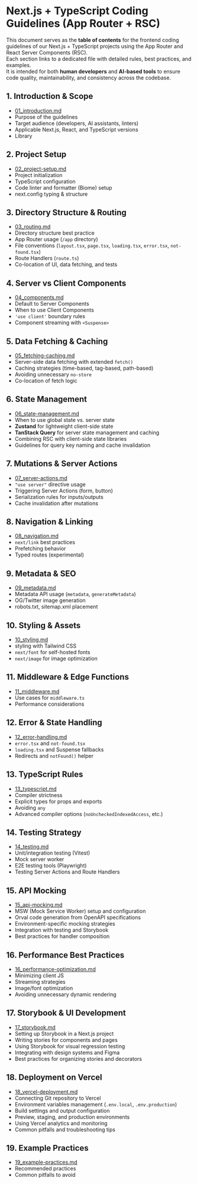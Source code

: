 # Next.js + TypeScript Coding Guidelines (App Router + RSC)

This document serves as the **table of contents** for the frontend coding guidelines of our Next.js + TypeScript projects using the App Router and React Server Components (RSC).  
Each section links to a dedicated file with detailed rules, best practices, and examples.  
It is intended for both **human developers** and **AI-based tools** to ensure code quality, maintainability, and consistency across the codebase.

## 1. Introduction & Scope
- [01_introduction.md](./01_introduction.md)
- Purpose of the guidelines  
- Target audience (developers, AI assistants, linters)  
- Applicable Next.js, React, and TypeScript versions  
- Library

## 2. Project Setup
- [02_project-setup.md](./02_project-setup.md)
- Project initialization  
- TypeScript configuration  
- Code linter and formatter (Biome) setup 
- next.config typing & structure  

## 3. Directory Structure & Routing
- [03_routing.md](./03_routing.md)
- Directory structure best practice
- App Router usage (`/app` directory)  
- File conventions (`layout.tsx`, `page.tsx`, `loading.tsx`, `error.tsx`, `not-found.tsx`)  
- Route Handlers (`route.ts`)  
- Co-location of UI, data fetching, and tests  

## 4. Server vs Client Components
- [04_components.md](./04_components.md)
- Default to Server Components  
- When to use Client Components  
- `'use client'` boundary rules  
- Component streaming with `<Suspense>`  

## 5. Data Fetching & Caching
- [05_fetching-caching.md](./05_fetching-caching.md)
- Server-side data fetching with extended `fetch()`  
- Caching strategies (time-based, tag-based, path-based)  
- Avoiding unnecessary `no-store`  
- Co-location of fetch logic  

## 6. State Management
- [06_state-management.md](./06_state-management.md)
- When to use global state vs. server state  
- **Zustand** for lightweight client-side state  
- **TanStack Query** for server state management and caching  
- Combining RSC with client-side state libraries  
- Guidelines for query key naming and cache invalidation  

## 7. Mutations & Server Actions
- [07_server-actions.md](./07_server-actions.md)
- `"use server"` directive usage  
- Triggering Server Actions (form, button)  
- Serialization rules for inputs/outputs  
- Cache invalidation after mutations  

## 8. Navigation & Linking
- [08_navigation.md](./08_navigation.md)
- `next/link` best practices  
- Prefetching behavior  
- Typed routes (experimental)  

## 9. Metadata & SEO
- [09_metadata.md](./09_metadata.md)
- Metadata API usage (`metadata`, `generateMetadata`)  
- OG/Twitter image generation  
- robots.txt, sitemap.xml placement  

## 10. Styling & Assets
- [10_styling.md](./10_styling.md)
- styling with Tailwind CSS
- `next/font` for self-hosted fonts  
- `next/image` for image optimization  

## 11. Middleware & Edge Functions
- [11_middleware.md](./11_middleware.md)
- Use cases for `middleware.ts`  
- Performance considerations  

## 12. Error & State Handling
- [12_error-handling.md](./12_error-handling.md)
- `error.tsx` and `not-found.tsx`  
- `loading.tsx` and Suspense fallbacks  
- Redirects and `notFound()` helper  

## 13. TypeScript Rules
- [13_typescript.md](./13_typescript.md)
- Compiler strictness  
- Explicit types for props and exports  
- Avoiding `any`  
- Advanced compiler options (`noUncheckedIndexedAccess`, etc.)  

## 14. Testing Strategy
- [14_testing.md](./14_testing.md)
- Unit/integration testing (Vitest)  
- Mock server worker
- E2E testing tools (Playwright)  
- Testing Server Actions and Route Handlers  

## 15. API Mocking
- [15_api-mocking.md](./15_api-mocking.md)
- MSW (Mock Service Worker) setup and configuration
- Orval code generation from OpenAPI specifications
- Environment-specific mocking strategies
- Integration with testing and Storybook
- Best practices for handler composition

## 16. Performance Best Practices
- [16_performance-optimization.md](./16_performance-optimization.md)
- Minimizing client JS  
- Streaming strategies  
- Image/font optimization  
- Avoiding unnecessary dynamic rendering  

## 17. Storybook & UI Development
- [17_storybook.md](./17_storybook.md)
- Setting up Storybook in a Next.js project  
- Writing stories for components and pages  
- Using Storybook for visual regression testing  
- Integrating with design systems and Figma  
- Best practices for organizing stories and decorators  

## 18. Deployment on Vercel
- [18_vercel-deployment.md](./18_vercel-deployment.md)
- Connecting Git repository to Vercel  
- Environment variables management (`.env.local`, `.env.production`)  
- Build settings and output configuration  
- Preview, staging, and production environments  
- Using Vercel analytics and monitoring  
- Common pitfalls and troubleshooting tips  

## 19. Example Practices
- [19_example-practices.md](./19_example-practices.md)
- Recommended practices  
- Common pitfalls to avoid
